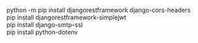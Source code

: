 python -m pip install djangorestframework django-cors-headers </br>
pip install djangorestframework-simplejwt </br>
pip install django-smtp-ssl </br>
pip install python-dotenv </br>